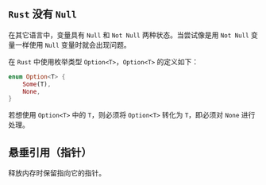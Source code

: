 ## `Rust` 没有 `Null`

在其它语言中，变量具有 `Null` 和 `Not Null` 两种状态。当尝试像是用 `Not Null` 变量一样使用 `Null` 变量时就会出现问题。

在 `Rust` 中使用枚举类型 `Option<T>`，`Option<T>` 的定义如下：

``` Rust
enum Option<T> {
    Some(T),
    None,
}
```
若想使用 `Option<T>` 中的 `T`，则必须将 `Option<T>` 转化为 `T`，即必须对 `None` 进行处理。

## 悬垂引用（指针）

释放内存时保留指向它的指针。